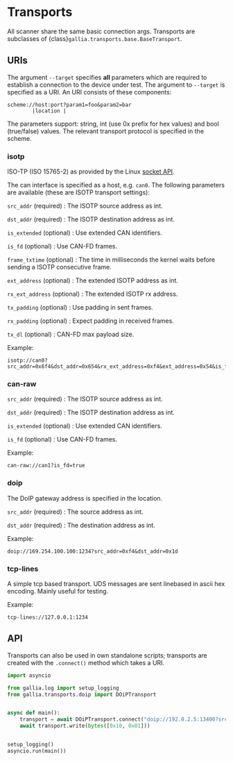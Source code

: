 <!--
SPDX-FileCopyrightText: AISEC Pentesting Team

SPDX-License-Identifier: CC0-1.0
-->

# Transports

All scanner share the same basic connection args.
Transports are subclasses of {class}`gallia.transports.base.BaseTransport`.

## URIs

The argument `--target` specifies **all** parameters which are required to establish a connection to the device under test.
The argument to `--target` is specified as a URI.
An URI consists of these components:

``` text
scheme://host:port?param1=foo&param2=bar
        |location |
```

The parameters support: string, int (use 0x prefix for hex values) and bool (true/false) values.
The relevant transport protocol is specified in the scheme.

### isotp

ISO-TP (ISO 15765-2) as provided by the Linux [socket API](https://www.kernel.org/doc/html/latest/networking/can.html).

The can interface is specified as a host, e.g. `can0`.
The following parameters are available (these are ISOTP transport settings):

`src_addr` (required)
: The ISOTP source address as int.

`dst_addr` (required)
: The ISOTP destination address as int.

`is_extended` (optional)
: Use extended CAN identifiers.

`is_fd` (optional)
: Use CAN-FD frames.

`frame_txtime` (optional)
: The time in milliseconds the kernel waits before sending a ISOTP consecutive frame.

`ext_address` (optional)
: The extended ISOTP address as int.

`rx_ext_address` (optional)
: The extended ISOTP rx address.

`tx_padding` (optional)
: Use padding in sent frames.

`rx_padding` (optional)
: Expect padding in received frames.

`tx_dl` (optional)
: CAN-FD max payload size.

Example:

``` text
isotp://can0?src_addr=0x6f4&dst_addr=0x654&rx_ext_address=0xf4&ext_address=0x54&is_fd=false
```

### can-raw

`src_addr` (required)
: The ISOTP source address as int.

`dst_addr` (required)
: The ISOTP destination address as int.

`is_extended` (optional)
: Use extended CAN identifiers.

`is_fd` (optional)
: Use CAN-FD frames.

Example:

``` text
can-raw://can1?is_fd=true
```

### doip

The DoIP gateway address is specified in the location.

`src_addr` (required)
: The source address as int.

`dst_addr` (required)
: The destination address as int.

Example:

``` text
doip://169.254.100.100:1234?src_addr=0xf4&dst_addr=0x1d
```

### tcp-lines

A simple tcp based transport.
UDS messages are sent linebased in ascii hex encoding.
Mainly useful for testing.

Example:

``` text
tcp-lines://127.0.0.1:1234
```


## API

Transports can also be used in own standalone scripts; transports are created with the `.connect()` method which takes a URI.

``` python
import asyncio

from gallia.log import setup_logging
from gallia.transports.doip import DOiPTransport


async def main():
    transport = await DOiPTransport.connect("doip://192.0.2.5:13400?src_addr=0xf4&dst_addr=0x1d")
    await transport.write(bytes([0x10, 0x01]))


setup_logging()
asyncio.run(main())
```
